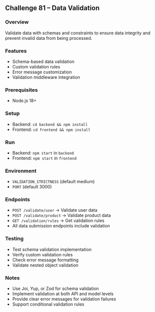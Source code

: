 ## Challenge 81 – Data Validation

### Overview
Validate data with schemas and constraints to ensure data integrity and prevent invalid data from being processed.

### Features
- Schema-based data validation
- Custom validation rules
- Error message customization
- Validation middleware integration

### Prerequisites
- Node.js 18+

### Setup
- Backend: `cd backend && npm install`
- Frontend: `cd frontend && npm install`

### Run
- Backend: `npm start` in `backend`
- Frontend: `npm start` in `frontend`

### Environment
- `VALIDATION_STRICTNESS` (default medium)
- `PORT` (default 3000)

### Endpoints
- `POST /validate/user` → Validate user data
- `POST /validate/product` → Validate product data
- `GET /validation/rules` → Get validation rules
- All data submission endpoints include validation

### Testing
- Test schema validation implementation
- Verify custom validation rules
- Check error message formatting
- Validate nested object validation

### Notes
- Use Joi, Yup, or Zod for schema validation
- Implement validation at both API and model levels
- Provide clear error messages for validation failures
- Support conditional validation rules